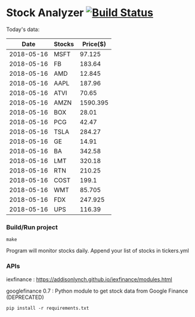 # Stock Analyzer [![Build Status](https://travis-ci.org/ogoyal/StockAnalyzer.svg?branch=master)](https://travis-ci.org/ogoyal/StockAnalyzer)

Today's data:

| Date| Stocks| Price($) | 
| --- | --- | ---  | 
| 2018-05-16| MSFT| 97.125 | 
| 2018-05-16| FB| 183.64 | 
| 2018-05-16| AMD| 12.845 | 
| 2018-05-16| AAPL| 187.96 | 
| 2018-05-16| ATVI| 70.65 | 
| 2018-05-16| AMZN| 1590.395 | 
| 2018-05-16| BOX| 28.01 | 
| 2018-05-16| PCG| 42.47 | 
| 2018-05-16| TSLA| 284.27 | 
| 2018-05-16| GE| 14.91 | 
| 2018-05-16| BA| 342.58 | 
| 2018-05-16| LMT| 320.18 | 
| 2018-05-16| RTN| 210.25 | 
| 2018-05-16| COST| 199.1 | 
| 2018-05-16| WMT| 85.705 | 
| 2018-05-16| FDX| 247.925 | 
| 2018-05-16| UPS| 116.39 | 

### Build/Run project

```
make
```

Program will monitor stocks daily. Append your list of stocks in tickers.yml

### APIs
iexfinance : https://addisonlynch.github.io/iexfinance/modules.html

googlefinance 0.7 : Python module to get stock data from Google Finance (DEPRECATED)

```
pip install -r requirements.txt
```
